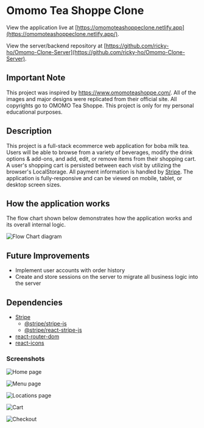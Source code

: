 # Omomo Tea Shoppe Clone
View the application live at [https://omomoteashoppeclone.netlify.app](https://omomoteashoppeclone.netlify.app/).

View the server/backend repository at [https://github.com/ricky-ho/Omomo-Clone-Server](https://github.com/ricky-ho/Omomo-Clone-Server).

## Important Note
This project was inspired by https://www.omomoteashoppe.com/. All of the images and major designs were replicated 
from their official site. All copyrights go to OMOMO Tea Shoppe. This project is only for my personal educational purposes.

## Description 
This project is a full-stack ecommerce web application for boba milk tea. Users will be able to browse from a variety of beverages, modify
the drink options & add-ons, and add, edit, or remove items from their shopping cart. A user's shopping cart is persisted between each visit by utilizing the browser's LocalStorage. All payment information is handled by [Stripe](https://stripe.com). The application is fully-responsive and can be viewed on mobile, tablet, or desktop screen sizes.

## How the application works
The flow chart shown below demonstrates how the application works and its overall internal logic.

![Flow Chart diagram](https://res.cloudinary.com/ricky-ho/image/upload/c_scale,w_1000/v1635545033/Omomo/Omomo_FlowChart_jdda2w.jpg)

## Future Improvements
- Implement user accounts with order history
- Create and store sessions on the server to migrate all business logic into the server 

## Dependencies
- [Stripe](https://stripe.com/)
  - [@stripe/stripe-js](https://www.npmjs.com/package/@stripe/stripe-js)
  - [@stripe/react-stripe-js](https://www.npmjs.com/package/@stripe/react-stripe-js)
- [react-router-dom](https://reactrouter.com)
- [react-icons](https://react-icons.github.io/react-icons)

### Screenshots
![Home page](https://res.cloudinary.com/ricky-ho/image/upload/v1635461493/Omomo/omomo-home_vja4rt.png)

![Menu page](https://res.cloudinary.com/ricky-ho/image/upload/v1635461492/Omomo/omomo-menu_bpdln7.png)

![Locations page](https://res.cloudinary.com/ricky-ho/image/upload/v1619137361/Omomo/msedge_zJvRlxDf5v_sboouc.png)

![Cart](https://res.cloudinary.com/ricky-ho/image/upload/v1635461492/Omomo/omomo-cart_yfx9dl.png)

![Checkout](https://res.cloudinary.com/ricky-ho/image/upload/v1635461492/Omomo/omomo-checkout_vj6gwy.png)

